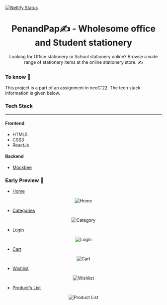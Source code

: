 [![Netlify Status](https://api.netlify.com/api/v1/badges/626f5b1d-62fe-4fe0-9a73-e8b32a76c71e/deploy-status)](https://app.netlify.com/sites/penandpap-react/deploys)

<div align="center">
  
# PenandPap✍️ - Wholesome office and Student stationery
  
Looking for Office stationery or School stationery online? Browse a wide range of stationery items at the online stationery store. ✍️
</div>

### To know 🎯
This project is a part of an assignment in neoG'22. The tech stack information is given below.

### Tech Stack
<hr/>

#### Frontend
- HTML5
- CSS3
- ReactJs

#### Backend
- [Mockbee](https://mockbee.netlify.app)

### Early Preview 🎯

- [Home](https://penandpap.netlify.app/) 
<p align="center">
  <img src="https://i.ibb.co/GQHqwmt/screely-homepage.png" title="Home"/>
</p>

- [Categories](https://penandpap.netlify.app/#category) 
<p align="center">
  <img src="https://i.ibb.co/bKxQqwS/screely-category.png" title="Category"/>
</p>

- [Login](https://penandpap.netlify.app/pages/markup/login.html) 
<p align="center">
  <img src="https://i.ibb.co/51QVRR7/screely-login.png" title="Login"/>
</p>

- [Cart](https://penandpap.netlify.app/pages/markup/cart.html) 
<p align="center">
  <img src="https://i.ibb.co/6tbRJXX/screely-cart.png" title="Cart"/>
</p>

- [Wishlist](https://penandpap.netlify.app/pages/markup/wishlist.html) 
<p align="center">
  <img src="https://i.ibb.co/hXJVmGh/screely-wishlist.png" title="Wishlist"/>
</p>

- [Product's List](https://penandpap.netlify.app/pages/markup/prod-list.html) 
<p align="center">
  <img src="https://i.ibb.co/n1vVnfK/screely-prodlist.png" title="Product List"/>
</p>




